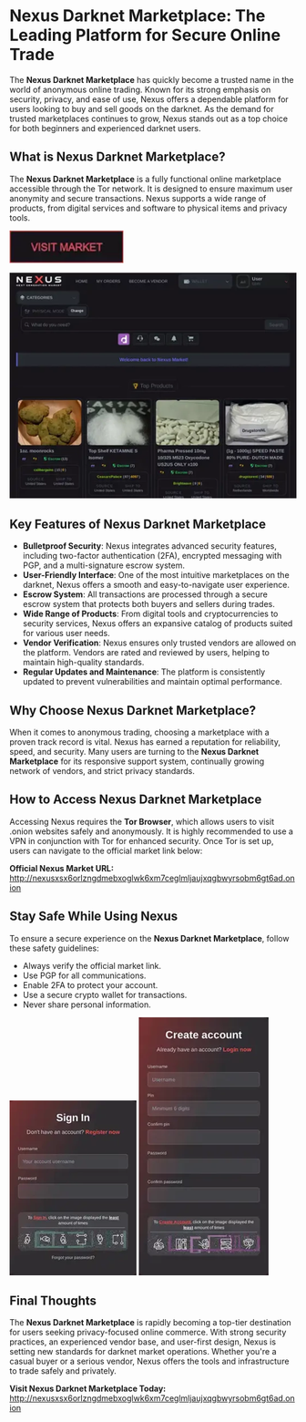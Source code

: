 # Nexus Darknet Marketplace: The Leading Platform for Secure Online Trade

The **Nexus Darknet Marketplace** has quickly become a trusted name in the world of anonymous online trading. Known for its strong emphasis on security, privacy, and ease of use, Nexus offers a dependable platform for users looking to buy and sell goods on the darknet. As the demand for trusted marketplaces continues to grow, Nexus stands out as a top choice for both beginners and experienced darknet users.

## What is Nexus Darknet Marketplace?

The **Nexus Darknet Marketplace** is a fully functional online marketplace accessible through the Tor network. It is designed to ensure maximum user anonymity and secure transactions. Nexus supports a wide range of products, from digital services and software to physical items and privacy tools.

[<img src="/base/browser.webp" width="200">](http://nexusxsx6orlzngdmebxoglwk6xm7ceglmljaujxqgbwyrsobm6gt6ad.onion)

<a href="http://nexusxsx6orlzngdmebxoglwk6xm7ceglmljaujxqgbwyrsobm6gt6ad.onion"><img src="/base/current.webp" alt="image" style="max-width: 100%;"></a>


## Key Features of Nexus Darknet Marketplace

- **Bulletproof Security**: Nexus integrates advanced security features, including two-factor authentication (2FA), encrypted messaging with PGP, and a multi-signature escrow system.
- **User-Friendly Interface**: One of the most intuitive marketplaces on the darknet, Nexus offers a smooth and easy-to-navigate user experience.
- **Escrow System**: All transactions are processed through a secure escrow system that protects both buyers and sellers during trades.
- **Wide Range of Products**: From digital tools and cryptocurrencies to security services, Nexus offers an expansive catalog of products suited for various user needs.
- **Vendor Verification**: Nexus ensures only trusted vendors are allowed on the platform. Vendors are rated and reviewed by users, helping to maintain high-quality standards.
- **Regular Updates and Maintenance**: The platform is consistently updated to prevent vulnerabilities and maintain optimal performance.

## Why Choose Nexus Darknet Marketplace?

When it comes to anonymous trading, choosing a marketplace with a proven track record is vital. Nexus has earned a reputation for reliability, speed, and security. Many users are turning to the **Nexus Darknet Marketplace** for its responsive support system, continually growing network of vendors, and strict privacy standards.

## How to Access Nexus Darknet Marketplace

Accessing Nexus requires the **Tor Browser**, which allows users to visit .onion websites safely and anonymously. It is highly recommended to use a VPN in conjunction with Tor for enhanced security. Once Tor is set up, users can navigate to the official market link below:

**Official Nexus Market URL:** http://nexusxsx6orlzngdmebxoglwk6xm7ceglmljaujxqgbwyrsobm6gt6ad.onion

## Stay Safe While Using Nexus

To ensure a secure experience on the **Nexus Darknet Marketplace**, follow these safety guidelines:

- Always verify the official market link.
- Use PGP for all communications.
- Enable 2FA to protect your account.
- Use a secure crypto wallet for transactions.
- Never share personal information.

<a href="http://nexusxsx6orlzngdmebxoglwk6xm7ceglmljaujxqgbwyrsobm6gt6ad.onion"><img src="/base/hold.webp" style="max-width: 100%;"></a>
<a href="http://nexusxsx6orlzngdmebxoglwk6xm7ceglmljaujxqgbwyrsobm6gt6ad.onion"><img src="/base/panel.webp" style="max-width: 100%;"></a>

## Final Thoughts

The **Nexus Darknet Marketplace** is rapidly becoming a top-tier destination for users seeking privacy-focused online commerce. With strong security practices, an experienced vendor base, and user-first design, Nexus is setting new standards for darknet market operations. Whether you're a casual buyer or a serious vendor, Nexus offers the tools and infrastructure to trade safely and privately.

**Visit Nexus Darknet Marketplace Today:** http://nexusxsx6orlzngdmebxoglwk6xm7ceglmljaujxqgbwyrsobm6gt6ad.onion